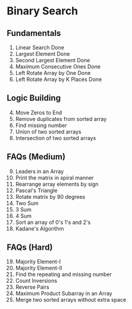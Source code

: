 # Binary Search

## Fundamentals

1. Linear Search Done
2. Largest Element Done
3. Second Largest Element Done
4. Maximum Consecutive Ones Done
5. Left Rotate Array by One Done
6. Left Rotate Array by K Places Done

## Logic Building

4. Move Zeros to End
5. Remove duplicates from sorted array
6. Find missing number
7. Union of two sorted arrays
8. Intersection of two sorted arrays

## FAQs (Medium)

9. Leaders in an Array
10. Print the matrix in spiral manner
11. Rearrange array elements by sign
12. Pascal's Triangle
13. Rotate matrix by 90 degrees
14. Two Sum
15. 3 Sum
16. 4 Sum
17. Sort an array of 0's 1's and 2's
18. Kadane's Algorithm


## FAQs (Hard)

19. Majority Element-I
20. Majority Element-II
21. Find the repeating and missing number
22. Count Inversions
23. Reverse Pairs
24. Maximum Product Subarray in an Array
25. Merge two sorted arrays without extra space